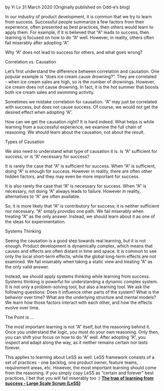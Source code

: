 by Yi Lv 31 March 2020
(Originally published on Odd-e’s blog)

In our industry of product development, it is common that we try to learn from success. Successful people summarize a few factors from their experience, often presented as best practices, then others would learn to apply them. For example, if it is believed that “A” leads to success, then learning is focused on how to do “A” well. However, in reality, others often fail miserably after adopting “A”.

Why “A” does not lead to success for others, and what goes wrong?

Correlation vs. Causation

Let’s first understand the difference between correlation and causation. One popular example is “does ice cream cause drowning?”. They are correlated - when ice cream sales are high, so is the number of drownings. However, ice cream does not cause drowning. In fact, it is the hot summer that boosts both ice cream sales and swimming activity.

Sometimes we mistake correlation for causation. “A” may just be correlated with success, but does not cause success. Of course, we would not get the desired effect when adopting “A”.

How can we get the causation right? It is hard indeed. What helps is while learning from a successful experience, we examine the full chain of reasoning. We should learn about the causation, not about the result.

Types of Causation

We also need to understand what type of causation it is. Is “A” sufficient for success, or is “A” necessary for success?

It is rarely the case that “A” is sufficient for success. When “A” is sufficient, doing “A” is enough for success. However in reality, there are often other hidden factors, and they may even be more important for success.

It is also rarely the case that “A” is necessary for success. When “A” is necessary, not doing “A” always leads to failure. However in reality, alternatives to “A” are often available.

So, it is more likely that “A” is contributory for success; it is neither sufficient nor necessary. “A” simply provides one path. We fail miserably when treating “A” as the only answer. Instead, we should learn about it as one of the ideas for experimentation.

Systems Thinking

Seeing the causation is a good step towards real learning, but it is not enough. Product development is dynamically complex, which means that causes and effects are often distant in time and space. It is common to see only the local short-term effects, while the global long-term effects are not examined. We fail miserably when taking a static view and treating “A” as the only valid answer.

Instead, we should apply systems thinking while learning from success. Systems thinking is powerful for understanding a dynamic complex system. It is not only a problem-solving tool, but also a learning tool. We ask the following questions: Does it influence other parts of the system? What is the behavior over time? What are the underlying structure and mental models? We learn how those factors interact with each other, and how the effects evolve over time.

The Point is …

The most important learning is not “A” itself, but the reasoning behind it. Once you understand the logic, you must do your own reasoning. Only then, you can shift your focus on how to do “A” well. After adopting “A”, you inspect and adapt along the way, as it neither remains certain nor lasts forever.

This applies to learning about LeSS as well. LeSS framework consists of a set of practices - one backlog, one product owner, feature teams, requirement areas, etc. However, the most important learning should come from the reasoning. If you simply copy LeSS as “certain and forever” best practices, I bet that you will fail miserably too :)
[**The trap of learning from success - Large Scale Scrum (LeSS)**](https://less.works/blog/2020/03/31/the-trap-of-learning-from-success.html)